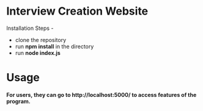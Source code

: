 # Interview Creation Website

Installation Steps -

- clone the repository
- run **npm install** in the directory
- run **node index.js**


# Usage 

#### For users, they can go to http://localhost:5000/ to access features of the program.

